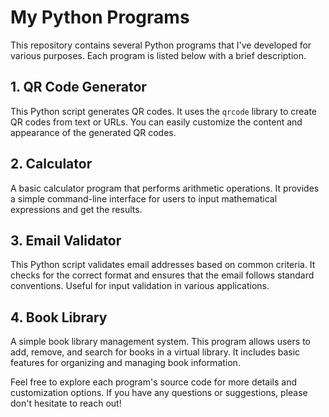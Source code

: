 # My Python Programs

This repository contains several Python programs that I've developed for various purposes. Each program is listed below with a brief description.

## 1. QR Code Generator 

This Python script generates QR codes. It uses the `qrcode` library to create QR codes from text or URLs. You can easily customize the content and appearance of the generated QR codes.


## 2. Calculator 

A basic calculator program that performs arithmetic operations. It provides a simple command-line interface for users to input mathematical expressions and get the results.

## 3. Email Validator 

This Python script validates email addresses based on common criteria. It checks for the correct format and ensures that the email follows standard conventions. Useful for input validation in various applications.

## 4. Book Library 

A simple book library management system. This program allows users to add, remove, and search for books in a virtual library. It includes basic features for organizing and managing book information.

Feel free to explore each program's source code for more details and customization options. If you have any questions or suggestions, please don't hesitate to reach out!
